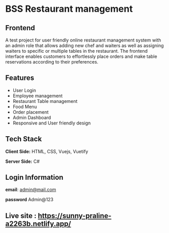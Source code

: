 
# BSS Restaurant management


## Frontend
 A test project for user friendly online restaurant management system with an admin role that allows adding new chef and waiters as well as assigning waiters to specific or multiple tables in the restaurant. The frontend interface enables customers to effortlessly place orders and make table reservations according to their preferences. 


## Features

- User Login
- Employee management
- Restaurant Table management
- Food Menu
- Order placement
- Admin Dashboard
- Responsive and User friendly design


## Tech Stack

**Client Side:** HTML, CSS, Vuejs, Vuetify

**Server Side:** C#


<!-- ## Screenshots
    1. Log In page

![App Screenshot](src/assets/projectImages/login.png)

    2. Add new Table Page

![App Screenshot](src/assets/projectImages/add-newTable.png)

    3. Employee List Page
    
![App Screenshot](src/assets/projectImages/employee-list.png) -->
## Login Information
**email**: admin@mail.com

**password** Admin@123





## Live site : https://sunny-praline-a2263b.netlify.app/



